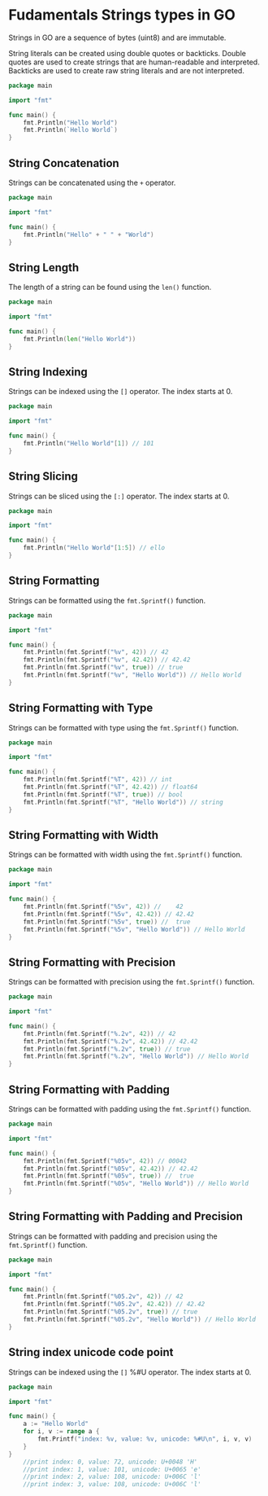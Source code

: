 # Fudamentals Strings types in GO

Strings in GO are a sequence of bytes (uint8) and are immutable.

String literals can be created using double quotes or backticks. Double quotes are used to create strings that are human-readable and interpreted. Backticks are used to create raw string literals and are not interpreted.

```go
package main

import "fmt"

func main() {
    fmt.Println("Hello World")
    fmt.Println(`Hello World`)
}
```

## String Concatenation

Strings can be concatenated using the `+` operator.

```go
package main

import "fmt"

func main() {
    fmt.Println("Hello" + " " + "World")
}
```

## String Length

The length of a string can be found using the `len()` function.

```go
package main

import "fmt"

func main() {
    fmt.Println(len("Hello World"))
}
```

## String Indexing

Strings can be indexed using the `[]` operator. The index starts at 0.

```go
package main

import "fmt"

func main() {
    fmt.Println("Hello World"[1]) // 101
}
``` 

## String Slicing

Strings can be sliced using the `[:]` operator. The index starts at 0.

```go
package main

import "fmt"

func main() {
    fmt.Println("Hello World"[1:5]) // ello
}
```

## String Formatting

Strings can be formatted using the `fmt.Sprintf()` function.

```go
package main

import "fmt"

func main() {
    fmt.Println(fmt.Sprintf("%v", 42)) // 42
    fmt.Println(fmt.Sprintf("%v", 42.42)) // 42.42
    fmt.Println(fmt.Sprintf("%v", true)) // true
    fmt.Println(fmt.Sprintf("%v", "Hello World")) // Hello World
}
```

## String Formatting with Type

Strings can be formatted with type using the `fmt.Sprintf()` function.

```go
package main

import "fmt"

func main() {
    fmt.Println(fmt.Sprintf("%T", 42)) // int
    fmt.Println(fmt.Sprintf("%T", 42.42)) // float64
    fmt.Println(fmt.Sprintf("%T", true)) // bool
    fmt.Println(fmt.Sprintf("%T", "Hello World")) // string
}
```

## String Formatting with Width

Strings can be formatted with width using the `fmt.Sprintf()` function.

```go
package main

import "fmt"

func main() {
    fmt.Println(fmt.Sprintf("%5v", 42)) //    42
    fmt.Println(fmt.Sprintf("%5v", 42.42)) // 42.42
    fmt.Println(fmt.Sprintf("%5v", true)) //  true
    fmt.Println(fmt.Sprintf("%5v", "Hello World")) // Hello World
}
```

## String Formatting with Precision

Strings can be formatted with precision using the `fmt.Sprintf()` function.

```go
package main

import "fmt"

func main() {
    fmt.Println(fmt.Sprintf("%.2v", 42)) // 42
    fmt.Println(fmt.Sprintf("%.2v", 42.42)) // 42.42
    fmt.Println(fmt.Sprintf("%.2v", true)) // true
    fmt.Println(fmt.Sprintf("%.2v", "Hello World")) // Hello World
}
```

## String Formatting with Padding

Strings can be formatted with padding using the `fmt.Sprintf()` function.

```go
package main

import "fmt"

func main() {
    fmt.Println(fmt.Sprintf("%05v", 42)) // 00042
    fmt.Println(fmt.Sprintf("%05v", 42.42)) // 42.42
    fmt.Println(fmt.Sprintf("%05v", true)) //  true
    fmt.Println(fmt.Sprintf("%05v", "Hello World")) // Hello World
}
```

## String Formatting with Padding and Precision

Strings can be formatted with padding and precision using the `fmt.Sprintf()` function.

```go
package main

import "fmt"

func main() {
    fmt.Println(fmt.Sprintf("%05.2v", 42)) // 42
    fmt.Println(fmt.Sprintf("%05.2v", 42.42)) // 42.42
    fmt.Println(fmt.Sprintf("%05.2v", true)) // true
    fmt.Println(fmt.Sprintf("%05.2v", "Hello World")) // Hello World
}
```

## String index unicode code point

Strings can be indexed using the `[]` %#U operator. The index starts at 0.

```go
package main

import "fmt"

func main() {
    a := "Hello World"
    for i, v := range a {
        fmt.Printf("index: %v, value: %v, unicode: %#U\n", i, v, v)
    }
}
    //print index: 0, value: 72, unicode: U+0048 'H'
    //print index: 1, value: 101, unicode: U+0065 'e'
    //print index: 2, value: 108, unicode: U+006C 'l'
    //print index: 3, value: 108, unicode: U+006C 'l'